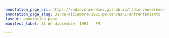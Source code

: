 ```yaml
---
annotation_page_uri: https://radiovenceremos.github.io/radio-venceremos-espanol/annotations/31-de-diciembre-1981-pm-canvas-1-enfrentamiento.json
annotation_page_slug: 31-de-diciembre-1981-pm-canvas-1-enfrentamiento
layout: annotation_page
manifest_label: 31 de diciembre, 1981 - PM

---
```

